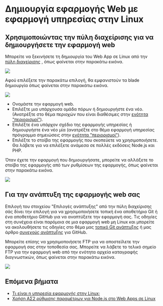 <properties 
    pageTitle="Πώς μπορείτε να δημιουργήσετε μια εφαρμογή Web με εφαρμογή υπηρεσίας στην Linux | Microsoft Azure" 
    description="Web εφαρμογή δημιουργίας τη ροή εργασίας για εφαρμογή υπηρεσία ή Linux." 
    keywords="Azure εφαρμογής υπηρεσίας, εφαρμογή web, linux, oss"
    services="app-service" 
    documentationCenter="" 
    authors="naziml" 
    manager="wpickett" 
    editor=""/>

<tags 
    ms.service="app-service" 
    ms.workload="na" 
    ms.tgt_pltfrm="na" 
    ms.devlang="na" 
    ms.topic="article" 
    ms.date="10/10/2016" 
    ms.author="naziml"/>

# <a name="create-a-web-app-with-app-service-on-linux"></a>Δημιουργία εφαρμογής Web με εφαρμογή υπηρεσίας στην Linux

## <a name="using-the-management-portal-to-create-your-web-app"></a>Χρησιμοποιώντας την πύλη διαχείρισης για να δημιουργήσετε την εφαρμογή web
Μπορείτε να ξεκινήσετε τη δημιουργία του Web App σε Linux από την [πύλη διαχείρισης](https://portal.azure.com) , όπως φαίνεται στην παρακάτω εικόνα.

![][1]

Αφού επιλέξετε την παρακάτω επιλογή, θα εμφανιστούν τα blade δημιουργία όπως φαίνεται στην παρακάτω εικόνα. 

![][2]

-   Ονομάστε την εφαρμογή web.
-   Επιλέξτε μια υπάρχουσα ομάδα πόρων ή δημιουργήστε ένα νέο. (Ανατρέξτε στο θέμα περιοχών που είναι διαθέσιμες στην [ενότητα "περιορισμοί"](./app-service-linux-intro.md)).
-   Επιλέξτε ένα υπάρχον σχέδιο της εφαρμογής υπηρεσίας ή δημιουργήστε ένα νέο μία (ανατρέξτε στο θέμα εφαρμογή υπηρεσίας πρόγραμμα σημειώσεις στην [ενότητα "περιορισμοί"](./app-service-linux-intro.md)). 
-   Επιλέξτε το στοίβα της εφαρμογής που σκοπεύετε να χρησιμοποιήσετε. Θα λάβετε για να επιλέξετε ανάμεσα σε πολλές εκδόσεις Node.js και PHP. 

Όταν έχετε την εφαρμογή που δημιουργήσατε, μπορείτε να αλλάξετε το στοίβα της εφαρμογής από των ρυθμίσεων της εφαρμογής, όπως φαίνεται στην παρακάτω εικόνα.

![][3]

## <a name="deploying-your-web-app"></a>Για την ανάπτυξη της εφαρμογής web σας

Επιλογή του στοιχείου "Επιλογές ανάπτυξης" από την πύλη διαχείρισης σάς δίνει την επιλογή για να χρησιμοποιήσετε τοπική ένα αποθετήριο Git ή ένα αποθετήριο GitHub για να αναπτύξετε την εφαρμογή σας. Τις οδηγίες στη συνέχεια είναι παρόμοια σε μια εφαρμογή web μη Linux και μπορείτε να ακολουθήσετε τις οδηγίες στο θέμα μας [τοπικό Git ανάπτυξης](./app-service-deploy-local-git.md) ή μας άρθρο [συνεχούς ανάπτυξης](./app-service-continuous-deployment.md) για GitHub.

Μπορείτε επίσης να χρησιμοποιήσετε FTP για να αποστείλετε την εφαρμογή σας στην τοποθεσία σας. Μπορείτε να λάβετε το τελικό σημείο FTP για την εφαρμογή web από την ενότητα αρχεία καταγραφής διαγνωστικών, όπως φαίνεται στην παρακάτω εικόνα.

![][4]


## <a name="next-steps"></a>Επόμενα βήματα ##

* [Τι είναι η υπηρεσία εφαρμογής στην Linux;](./app-service-linux-intro.md)
* [Χρήση ΑΣ2 ρύθμισης παραμέτρων για Node.js στο Web Apps σε Linux](./app-service-linux-using-nodejs-pm2.md)

<!--Image references-->
[1]: ./media/app-service-linux-how-to-create-a-web-app/top-level-create.png
[2]: ./media/app-service-linux-how-to-create-a-web-app/create-blade.png
[3]: ./media/app-service-linux-how-to-create-a-web-app/application-settings-change-stack.png
[4]: ./media/app-service-linux-how-to-create-a-web-app/diagnostic-logs-ftp.png
